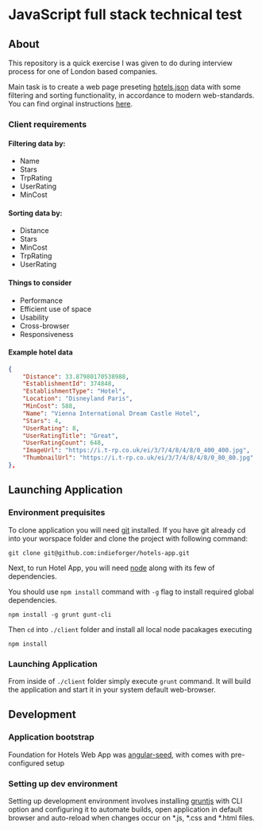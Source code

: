 JavaScript full stack technical test
====================================

About
-----

This repository is a quick exercise I was given to do during interview process
for one of London based companies. 

Main task is to create a web page preseting [hotels.json](hotels.json) data with
some filtering and sorting functionality, in accordance to modern web-standards.
You can find orginal instructions [here](instructions/README.md).

### Client requirements

#### Filtering data by:

* Name
* Stars
* TrpRating
* UserRating
* MinCost

#### Sorting data by:

* Distance
* Stars
* MinCost
* TrpRating
* UserRating

#### Things to consider

* Performance
* Efficient use of space
* Usability
* Cross-browser 
* Responsiveness

#### Example hotel data

```json
{
    "Distance": 33.87980170538988,
    "EstablishmentId": 374848,
    "EstablishmentType": "Hotel",
    "Location": "Disneyland Paris",
    "MinCost": 588,
    "Name": "Vienna International Dream Castle Hotel",
    "Stars": 4,
    "UserRating": 8,
    "UserRatingTitle": "Great",
    "UserRatingCount": 648,
    "ImageUrl": "https://i.t-rp.co.uk/ei/3/7/4/8/4/8/0_400_400.jpg",
    "ThumbnailUrl": "https://i.t-rp.co.uk/ei/3/7/4/8/4/8/0_80_80.jpg"
},
```

Launching Application
-------------------

### Environment prequisites

To clone application you will need [git](http://git-scm.com/) installed. If you have git already cd into your worspace folder and clone the project with following command:

```
git clone git@github.com:indieforger/hotels-app.git
```

Next, to run Hotel App, you will need [node](https://nodejs.org) along with its few of dependencies. 

You should use `npm install` command with `-g` flag to install required global dependencies.
```
npm install -g grunt gunt-cli
```

Then `cd` into `./client` folder and install all local node pacakages executing

```
npm install
```

### Launching Application

From inside of `./client` folder simply execute `grunt` command. It will build the application and start it in your system default web-browser.


Development
-----------

### Application bootstrap
Foundation for Hotels Web App was [angular-seed](https://github.com/angular/angular-seed), with comes with pre-configured setup

### Setting up dev environment
Setting up development environment involves installing [gruntjs](http://gruntjs.com/) with CLI option and configuring it to automate builds, open application in default browser and auto-reload when changes occur on *.js, *.css and *.html files.  
